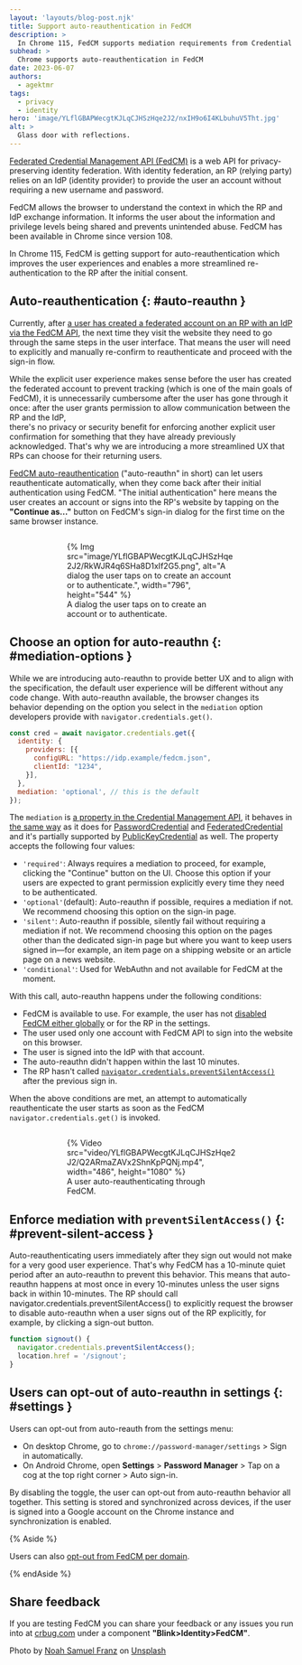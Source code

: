 ```yaml
---
layout: 'layouts/blog-post.njk'
title: Support auto-reauthentication in FedCM
description: >
  In Chrome 115, FedCM supports mediation requirements from Credential Management API which enables users to re-authenticate to the RP in a more streamlined manner after the initial consent.
subhead: >
  Chrome supports auto-reauthentication in FedCM
date: 2023-06-07
authors:
  - agektmr
tags:
  - privacy
  - identity
hero: 'image/YLflGBAPWecgtKJLqCJHSzHqe2J2/nxIH9o6I4KLbuhuV5Tht.jpg'
alt: >
  Glass door with reflections.
---
```


[Federated Credential Management API (FedCM)](/docs/privacy-sandbox/fedcm/) is a
web API for privacy-preserving identity federation. With identity federation, an
RP (relying party) relies on an IdP (identity provider) to provide the user an
account without requiring a new username and password.

FedCM allows the browser to understand the context in which the RP and IdP 
exchange information. It informs the user about the information and privilege 
levels being shared and prevents unintended abuse. FedCM has been available in 
Chrome since version 108.

In Chrome 115, FedCM is getting support for auto-reauthentication which improves 
the user experiences and enables a more streamlined re-authentication to the RP 
after the initial consent.

## Auto-reauthentication {: #auto-reauthn }

Currently, after [a user has created a federated account on an RP with an IdP
via the FedCM API](/docs/privacy-sandbox/fedcm/#sign-in), the next time they
visit the website they need to go through the same steps in the user interface.
That means the user will need to explicitly and manually re-confirm to
reauthenticate and proceed with the sign-in flow.

While the explicit user experience makes sense before the user has created the 
federated account to prevent tracking (which is one of the main goals of FedCM), 
it is unnecessarily cumbersome after the user has gone through it once: after 
the user grants permission to allow communication between the RP and the IdP,  
there's no privacy or security benefit for enforcing another explicit user 
confirmation for something that they have already previously acknowledged. 
That's why we are introducing a more streamlined UX that RPs can choose for 
their returning users.

[FedCM 
](https://github.com/fedidcg/FedCM/issues/429)[auto-reauthentication](https://github.com/fedidcg/FedCM/issues/429) 
("auto-reauthn" in short) can let users reauthenticate automatically, when they 
come back after their initial authentication using FedCM. "The initial 
authentication" here means the user creates an account or signs into the RP's 
website by tapping on the **"Continue as..."** button on FedCM's sign-in dialog 
for the first time on the same browser instance.

<figure style="width: 300px; margin: auto; margin-top: 2em;">
  {% Img
    src="image/YLflGBAPWecgtKJLqCJHSzHqe2J2/RkWJR4q6SHa8D1xIf2G5.png",
    alt="A dialog the user taps on to create an account or to authenticate.",
    width="796",
    height="544"
  %}
<figcaption>A dialog the user taps on to create an account or to authenticate.</figcaption>
</figure>

## Choose an option for auto-reauthn {: #mediation-options }

While we are introducing auto-reauthn to provide better UX and to align with the 
specification, the default user experience will be different without any code 
change. With auto-reauthn available, the browser changes its behavior depending 
on the option you select in the `mediation` option developers provide with 
`navigator.credentials.get()`.

```js
const cred = await navigator.credentials.get({
  identity: {
    providers: [{
      configURL: "https://idp.example/fedcm.json",
      clientId: "1234",
    }],
  },
  mediation: 'optional', // this is the default
});
```

The `mediation` is [a property in the Credential Management 
API](https://developer.mozilla.org/docs/Web/API/CredentialsContainer/get#:~:text=mediation), 
it behaves in [the same 
way](https://web.dev/security-credential-management-retrieve-credentials/) as it 
does for 
[PasswordCredential](https://developer.mozilla.org/docs/Web/API/PasswordCredential) 
and 
[FederatedCredential](https://developer.mozilla.org/docs/Web/API/FederatedCredential) 
and it's partially supported by 
[PublicKeyCredential](https://developer.mozilla.org/docs/Web/API/PublicKeyCredential) 
as well. The property accepts the following four values:

* `'required'`: Always requires a mediation to proceed, for example, clicking the 
  "Continue" button on the UI. Choose this option if your users are expected to 
  grant permission explicitly every time they need to be authenticated.
* `'optional'`(default): Auto-reauthn if possible, requires a mediation if not. We 
  recommend choosing this option on the sign-in page.
* `'silent'`: Auto-reauthn if possible, silently fail without requiring a
  mediation if not. We recommend choosing this option on the pages other than
  the dedicated sign-in page but where you want to keep users signed in—for
  example, an item page on a shipping website or an article page on a news
  website.
* `'conditional'`: Used for WebAuthn and not available for FedCM at the moment.

With this call, auto-reauthn happens under the following conditions:

* FedCM is available to use. For example, the user has not [disabled FedCM 
  either globally](#settings) or for the RP in the settings.
* The user used only one account with FedCM API to sign into the website on this 
  browser.
* The user is signed into the IdP with that account.
* The auto-reauthn didn't happen within the last 10 minutes.
* The RP hasn't called
  [`navigator.credentials.preventSilentAccess()`](#prevent-silent-access) after
  the previous sign in.

When the above conditions are met, an attempt to automatically reauthenticate
the user starts as soon as the FedCM `navigator.credentials.get()` is invoked.

<figure style="width: 300px; margin: auto; margin-top: 2em;">
  {% Video
    src="video/YLflGBAPWecgtKJLqCJHSzHqe2J2/Q2ARmaZAVx2ShnKpPQNj.mp4",
    width="486",
    height="1080"
  %}
  <figcaption>A user auto-reauthenticating through FedCM.</figcaption>
</figure>

## Enforce mediation with `preventSilentAccess()` {: #prevent-silent-access }

Auto-reauthenticating users immediately after they sign out would not make for a 
very good user experience. That's why FedCM has a 10-minute quiet period after 
an auto-reauthn to prevent this behavior. This means that auto-reauthn happens 
at most once in every 10-minutes unless the user signs back in within 
10-minutes. The RP should call navigator.credentials.preventSilentAccess() to 
explicitly request the browser to disable auto-reauthn when a user signs out of 
the RP explicitly, for example, by clicking a sign-out button.

```js
function signout() {
  navigator.credentials.preventSilentAccess();
  location.href = '/signout';
}
```

## Users can opt-out of auto-reauthn in settings {: #settings }

Users can opt-out from auto-reauth from the settings menu:

* On desktop Chrome, go to `chrome://password-manager/settings` > Sign in
  automatically.
* On Android Chrome, open **Settings** > **Password Manager** > Tap on a 
  cog at the top right corner > Auto sign-in.

By disabling the toggle, the user can opt-out from auto-reauthn behavior all 
together. This setting is stored and synchronized across devices, if the user is 
signed into a Google account on the Chrome instance and synchronization is 
enabled.

{% Aside %}

Users can also [opt-out from FedCM per
domain](/docs/privacy-sandbox/fedcm/#user-settings).

{% endAside %}

## Share feedback

If you are testing FedCM you can share your feedback or any issues you run into
at [crbug.com](http://crbug.com/) under a component **"Blink>Identity>FedCM"**.

Photo by <a href="https://unsplash.com/@noach?utm_source=unsplash&utm_medium=referral&utm_content=creditCopyText">Noah Samuel Franz</a> on <a href="https://unsplash.com/photos/xR1igblXCeM?utm_source=unsplash&utm_medium=referral&utm_content=creditCopyText">Unsplash</a>
